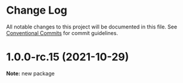 # Change Log

All notable changes to this project will be documented in this file.
See [Conventional Commits](https://conventionalcommits.org) for commit guidelines.

# 1.0.0-rc.15 (2021-10-29)


**Note:** new package
